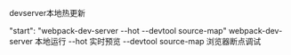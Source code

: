devserver本地热更新

"start": "webpack-dev-server --hot --devtool source-map"
webpack-dev-server 本地运行
--hot 实时预览
--devtool source-map 浏览器断点调试